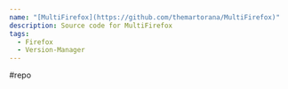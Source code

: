 ```yaml
---
name: "[MultiFirefox](https://github.com/themartorana/MultiFirefox)"
description: Source code for MultiFirefox
tags:
  - Firefox
  - Version-Manager
---
```

#repo